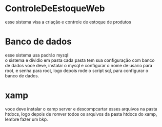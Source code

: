# ControleDeEstoqueWeb

esse sistema visa a criação e controle de estoque de produtos

# Banco de dados 
  esse sistema usa padrão mysql  
 o sistema e dividio em pasta cada pasta tem sua configuração com banco de dados voce deve, instalar o mysql e configurar o nome de usario para root, e senha para root,
 logo depois rode o script sql, para configurar o banco de dados.
 
# xamp
voce deve instalar o xamp server e descompcartar esses arquivos na pasta htdocs, logo depois de romver todos os arquivos da pasta htdocs do xamp, lembre fazer um bkp.
